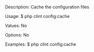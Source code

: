 Description:
  Cache the configuration files

Usage:
  $ php clint config:cache

Values:
  No

Options:
  No

Examples:
  $ php clint config:cache
